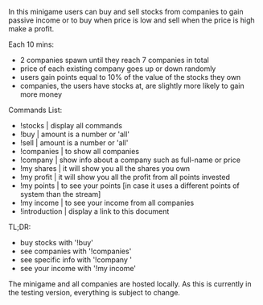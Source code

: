In this minigame users can buy and sell stocks from companies to gain passive income or to buy when price is low and sell when the price is high make a profit.

Each 10 mins:

- 2 companies spawn until they reach 7 companies in total
- price of each existing company goes up or down randomly
- users gain points equal to 10% of the value of the stocks they own
- companies, the users have stocks at, are slightly more likely to gain more money

Commands List:

- !stocks | display all commands
- !buy <company> <amount> | amount is a number or 'all'
- !sell <company> <amount> | amount is a number or 'all'
- !companies | to show all companies
- !company <company> | show info about a company such as full-name or price
- !my shares | it will show you all the shares you own
- !my profit | it will show you all the profit from all points invested
- !my points | to see your points [in case it uses a different points of system than the stream]
- !my income | to see your income from all companies
- !introduction | display a link to this document

TL;DR:

- buy stocks with '!buy' 
- see companies with '!companies'
- see specific info with '!company <company>'
- see your income with '!my income'


The minigame and all companies are hosted locally.
As this is currently in the testing version, everything is subject to change.